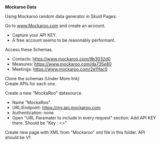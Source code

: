 **Mockaroo Data**

Using Mockaroo random data generator in Skuid Pages: 

Go to www.Mockaroo.com and create an account.  
- Capture your API KEY. 
- A free account seems to be reasonably performant. 

Access these Schemas. 
- Contacts:  https://www.mockaroo.com/9b3032d0
- Measures:  https://www.mockaroo.com/da735e80
- Meetings:  https://www.mockaroo.com/2e11fac0

Clone the schemas (Under More link)  
Create APIs for each one. 


Create a new "MockaRoo" datasource.
- Name "MockaRoo"
- URL/Endpoint: https://my.api.mockaroo.com
- Authentication:  none
- Open "URL Paramater to include in every request" section:  Add  API KEY there. Should be "Key : <<YourKey>>" 

Create new page with XML from "Mockaroo" xml file in this folder. 
API should be V1
